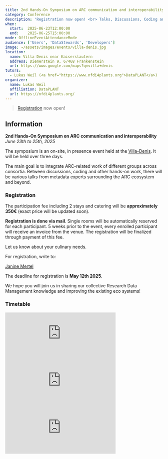 ```yaml
---
title: 2nd Hands-On Symposium on ARC communication and interoperability
category: Conference
description: 'Registration now open! <br> Talks, Discussions, Coding and much more about the ARC ecosystem and beyond!'
when:
  start:  2025-06-23T12:00:00
  end:    2025-06-25T15:00:00
mode: OfflineEventAttendanceMode
audience: ['Users', 'DataStewards', 'Developers']
image: ~/assets/images/events/villa-denis.jpg
location:
  name: Villa Denis near Kaiserslautern
  address: Diemerstein 9, 67468 Frankenstein
  url: https://www.google.com/maps?q=villa+denis
tutors:
  - Lukas Weil (<a href="https://www.nfdi4plants.org">DataPLANT</a>)
organizer:
  name: Lukas Weil
  affiliation: DataPLANT
  url: https://nfdi4plants.org/
---
```


> [Registration](#registration) now open!  

## Information

**2nd Hands-On Symposium on ARC communication and interoperability**  
*June 23th to 25th, 2025*

The symposium is an on-site, in presence event held at the [Villa-Denis](https://rptu.de/ueber-die-rptu/stiften-und-foerdern/tagungszentrum-villa-denis). It will be held over three days. 

The main goal is to integrate ARC-related work of different groups across consortia. Between discussions, coding and other hands-on work, there will be various talks from metadata experts surrounding the ARC ecosystem and beyond.


### Registration

The participation fee including 2 stays and catering will be **approximately 350€** (exact price will be updated soon).

**Registration is done via mail**. Single rooms will be automatically reserved for each participant. 5 weeks prior to the event, every enrolled participant will receive an invoice from the venue. The registration will be finalized through payment of this fee. 

Let us know about your culinary needs.

For registration, write to:

<a href="javascript:location='mailto:\u006a\u006d\u0065\u0072\u0074\u0065\u006c\u0040\u0072\u0070\u0074\u0075\u002e\u0064\u0065';void 0">Janine Mertel</a>

The deadline for registration is **May 12th 2025**.
 
We hope you will join us in sharing our collective Research Data Management knowledge and improving the existing eco systems!


### Timetable

<iframe src="https://kroki.io/mermaid/svg/eNpVkMFuwyAQRO_-ir3kViJj0qriVrWqfKiVSvmCFWxsFHuxgFbt3xdDfQgnNG-GWVYI0VgX1xl_B29Jg_HLiiY1IoMROaUG8kneZgOGGwXw12vVXJoJOnVsn0DA4DlbCrCY6N2HBRP0vV6WIuKPi__iodeHoSlqJJOcZ_gMfgxYnS8huG-ctytokFK37QN0E0ChF4pxS8iNqcLk8XEqrEe2UZx5j560yvhU4Xklzg5zczxu8LlAtWfvxrl443Au0scXmwlgf7KrjTXzmldBBPd1qq3feHPMeVs7rHVy-gPS513U" style="border:0;min-width:70%;" allowfullscreen="" loading="lazy" referrerpolicy="no-referrer-when-downgrade"></iframe>

<iframe src="https://kroki.io/mermaid/svg/eNpVkMtuwyAQRff-itlkVyxi132wbdWyaORK6Q-M8MRGMWABltq_L4akVVihc66GOzDGqkGHZcafgxtIgHJmQRUrlsSINsYK0oluSAH0Z_LgTqfCdJwJmvuaPwCDr5VCymQzYKQ35w1GkFIYkyF-63CBOyl2hyrTQCpqZ-HTu9FjSR4phI01AAL4s-D8DvZ1N0G2Eu0QWG-3e_J7LtqrL4F-IQvppdVcI20e0Uz_WqI6aztu8jHLrsibTkenNM4ZvaSlieD2zZaXvh-rVRP8yaYULgPfKbJ-jRvvSouaF_OqrU2_mcTTZQM-_QIvdGT8" style="border:0;min-width:70%" loading="lazy" referrerpolicy="no-referrer-when-downgrade"></iframe>

<iframe src="https://kroki.io/mermaid/svg/eNp1jz1PwzAQhvf8ilu61chJChJeK1UZWhXBwHyyr4nV-BzZRoJ_z9UNSAx4sp7nvS-lVON8Xmb8OkVHBmwMC9rSKBEjcikNyCvRSQDTlRLEy-XOfJkJuscH_QQK3skxZUlV57DQIaaABYbBhFAhfvq8ws1gNqcKM9niI8NLimPC8C8bkF1WZ779wYB-NlpvoZsAqj54xhleKciOWXzbVt9O1Z4XYulgr57HtUHb18BugubPzLdoPc4V7eVSIvgp0KaXgl7f9zl-sJ3gV3bruG-eU1pP" style="border:0;min-width:70%;" allowfullscreen="" loading="lazy" referrerpolicy="no-referrer-when-downgrade"></iframe>

